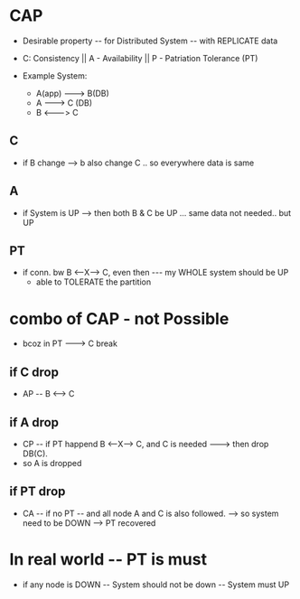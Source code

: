 # CAP
- Desirable property -- for Distributed System -- with REPLICATE data

- C: Consistency || A - Availability || P - Patriation Tolerance (PT)

- Example System:
    - A(app) ---> B(DB)
    - A ---> C (DB)
    - B <---> C

## C
- if B change --> b also change C .. so everywhere data is same

## A
- if System is UP --> then both B & C be UP ... same data not needed.. but UP

## PT
- if conn. bw B <--X--> C, even then --- my WHOLE system should be UP
    - able to TOLERATE the partition


# combo of CAP - not Possible
- bcoz in PT ---> C break


## if C drop
- AP -- B <--> C

## if A drop
- CP -- if PT happend B <--X--> C, and C is needed ---> then drop DB(C).
- so A is dropped

## if PT drop
- CA -- if no PT -- and all node A and C is also followed. --> so system need to be DOWN --> PT recovered


# In real world -- PT is must
- if any node is DOWN -- System should not be down -- System must UP

 